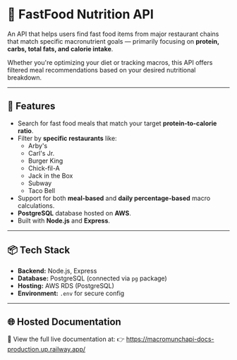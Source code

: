 # 🍔 FastFood Nutrition API

An API that helps users find fast food items from major restaurant chains that match specific macronutrient goals — primarily focusing on **protein, carbs, total fats, and calorie intake**.

Whether you're optimizing your diet or tracking macros, this API offers filtered meal recommendations based on your desired nutritional breakdown.

---

## 🚀 Features

- Search for fast food meals that match your target **protein-to-calorie ratio**.
- Filter by **specific restaurants** like:
  - Arby's
  - Carl's Jr.
  - Burger King
  - Chick-fil-A
  - Jack in the Box
  - Subway
  - Taco Bell
- Support for both **meal-based** and **daily percentage-based** macro calculations.
- **PostgreSQL** database hosted on **AWS**.
- Built with **Node.js** and **Express**.

---

## 📦 Tech Stack

- **Backend:** Node.js, Express
- **Database:** PostgreSQL (connected via `pg` package)
- **Hosting:** AWS RDS (PostgreSQL)
- **Environment:** `.env` for secure config

---

## 🌐 Hosted Documentation
📄 View the full live documentation at:
👉 https://macromunchapi-docs-production.up.railway.app/
